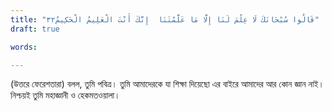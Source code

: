 ```yaml
---
title: "قَالُوا سُبْحَانَكَ لَا عِلْمَ لَنَا إِلَّا مَا عَلَّمْتَنَا  إِنَّكَ أَنْتَ الْعَلِيمُ الْحَكِيمُ٣٢"
draft: true

words:

---
```


(উত্তরে ফেরেশতারা) বলল, তুমি পবিত্র। তুমি আমাদেরকে যা শিক্ষা দিয়েছো এর বাইরে আমাদের আর কোন জ্ঞান নাই। নিশ্চয়ই তুমি মহাজ্ঞানী ও হেকমতওয়ালা।
